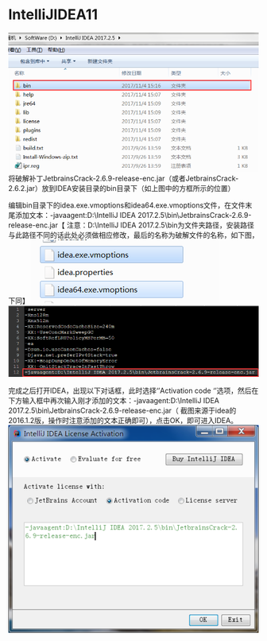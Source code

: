 # IntelliJIDEA11
![Image text](https://raw.githubusercontent.com/ytguolei/IntelliJIDEA/master/img/1.png)
将破解补丁JetbrainsCrack-2.6.9-release-enc.jar（或者JetbrainsCrack-2.6.2.jar）放到IDEA安装目录的bin目录下（如上图中的方框所示的位置）


编辑bin目录下的idea.exe.vmoptions和idea64.exe.vmoptions文件，在文件末尾添加文本：-javaagent:D:\IntelliJ IDEA 2017.2.5\bin\JetbrainsCrack-2.6.9-release-enc.jar【
注意：D:\IntelliJ IDEA 2017.2.5\bin为文件夹路径，安装路径与此路径不同的话此处必须做相应修改，最后的名称为破解文件的名称，如下图，下同】
![Image text](https://raw.githubusercontent.com/ytguolei/IntelliJIDEA/master/img/2.png)
![Image text](https://raw.githubusercontent.com/ytguolei/IntelliJIDEA/master/img/3.png)



完成之后打开IDEA，出现以下对话框，此时选择‘’Activation code ‘’选项，然后在下方输入框中再次输入刚才添加的文本：-javaagent:D:\IntelliJ IDEA 2017.2.5\bin\JetbrainsCrack-2.6.9-release-enc.jar（
截图来源于idea的2016.1.2版，操作时注意添加的文本正确即可），点击OK，即可进入IDEA。
![Image text](https://raw.githubusercontent.com/ytguolei/IntelliJIDEA/master/img/4.png)
